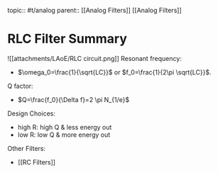 topic:: #t/analog 
parent:: [[Analog Filters]]
[[Analog Filters]]
# RLC Filter Summary
![[attachments/LAoE/RLC circuit.png]]
Resonant frequency: 
- $\omega_0=\frac{1}{\sqrt{LC}}$ or $f_0=\frac{1}{2\pi \sqrt{LC}}$.

Q factor:
- $Q=\frac{f_0}{\Delta f}=2 \pi N_{1/e}$

Design Choices:
- high R: high Q & less energy out
- low R: low Q & more energy out

Other Filters: 
- [[RC Filters]]